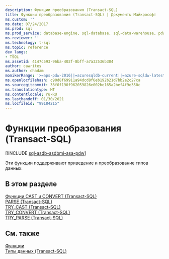 ```yaml
---
description: Функции преобразования (Transact-SQL)
title: Функции преобразования (Transact-SQL) | Документы Майкрософт
ms.custom: ''
ms.date: 07/24/2017
ms.prod: sql
ms.prod_service: database-engine, sql-database, sql-data-warehouse, pdw
ms.reviewer: ''
ms.technology: t-sql
ms.topic: reference
dev_langs:
- TSQL
ms.assetid: 4147c593-96ba-402f-8bff-a7a32536b304
author: cawrites
ms.author: chadam
monikerRange: '>=aps-pdw-2016||=azuresqldb-current||=azure-sqldw-latest||>=sql-server-2016||>=sql-server-linux-2017||=azuresqldb-mi-current'
ms.openlocfilehash: c90d8f69911a94dcd8f6eb192b21d7bb2e2c27ca
ms.sourcegitcommit: 33f0f190f962059826e002be165a2bef4f9e350c
ms.translationtype: HT
ms.contentlocale: ru-RU
ms.lasthandoff: 01/30/2021
ms.locfileid: "99184215"
---
```

# <a name="conversion-functions-transact-sql"></a>Функции преобразования (Transact-SQL)
[!INCLUDE [sql-asdb-asdbmi-asa-pdw](../../includes/applies-to-version/sql-asdb-asdbmi-asa-pdw.md)]

Эти функции поддерживают приведение и преобразование типов данных:
  
## <a name="in-this-section"></a>В этом разделе  
[Функции CAST и CONVERT (Transact-SQL)](../../t-sql/functions/cast-and-convert-transact-sql.md)  
[PARSE (Transact-SQL)](../../t-sql/functions/parse-transact-sql.md)  
[TRY_CAST (Transact-SQL)](../../t-sql/functions/try-cast-transact-sql.md)  
[TRY_CONVERT (Transact-SQL)](../../t-sql/functions/try-convert-transact-sql.md)  
[TRY_PARSE (Transact-SQL)](../../t-sql/functions/try-parse-transact-sql.md)
  
## <a name="see-also"></a>См. также
[Функции](../../t-sql/functions/functions.md)  
[Типы данных (Transact-SQL)](../../t-sql/data-types/data-types-transact-sql.md)
  
  

